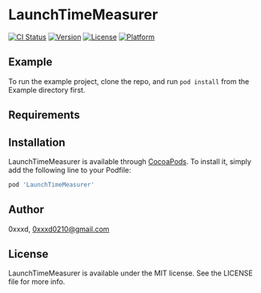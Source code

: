 # LaunchTimeMeasurer

[![CI Status](https://img.shields.io/travis/0xxxd/LaunchTimeMeasurer.svg?style=flat)](https://travis-ci.org/0xxxd/LaunchTimeMeasurer)
[![Version](https://img.shields.io/cocoapods/v/LaunchTimeMeasurer.svg?style=flat)](https://cocoapods.org/pods/LaunchTimeMeasurer)
[![License](https://img.shields.io/cocoapods/l/LaunchTimeMeasurer.svg?style=flat)](https://cocoapods.org/pods/LaunchTimeMeasurer)
[![Platform](https://img.shields.io/cocoapods/p/LaunchTimeMeasurer.svg?style=flat)](https://cocoapods.org/pods/LaunchTimeMeasurer)

## Example

To run the example project, clone the repo, and run `pod install` from the Example directory first.

## Requirements

## Installation

LaunchTimeMeasurer is available through [CocoaPods](https://cocoapods.org). To install
it, simply add the following line to your Podfile:

```ruby
pod 'LaunchTimeMeasurer'
```

## Author

0xxxd, 0xxxd0210@gmail.com

## License

LaunchTimeMeasurer is available under the MIT license. See the LICENSE file for more info.
